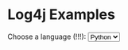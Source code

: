 # Log4j Examples

<head>
<link rel="stylesheet" href="https://cdnjs.cloudflare.com/ajax/libs/prism/1.27.0/themes/prism.min.css">
<script src="https://cdnjs.cloudflare.com/ajax/libs/prism/1.27.0/prism.min.js"></script>
<script src="https://cdnjs.cloudflare.com/ajax/libs/prism/1.27.0/components/prism-python.min.js"></script>
<script src="https://cdnjs.cloudflare.com/ajax/libs/prism/1.27.0/components/prism-go.min.js"></script>
</head>

Choose a language (!!!):
<select id="language-selector">
    <option value="python">Python</option>
    <option value="go">Go</option>
</select>

<pre><code id="code-block"></code></pre>

<script src="codepreviewer.js"></script>
